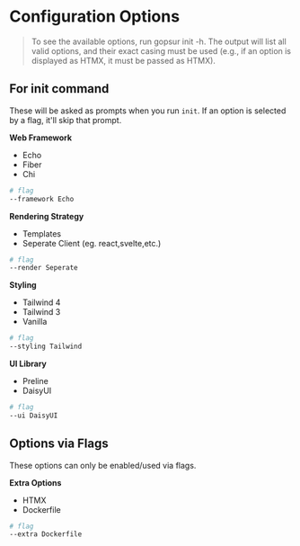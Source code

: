 # Configuration Options

> To see the available options, run gopsur init -h. The output will list all valid options, and their exact casing must be used (e.g., if an option is displayed as HTMX, it must be passed as HTMX).

## For init command

These will be asked as prompts when you run `init`. If an option is selected by a flag, it'll skip that prompt.

**Web Framework**
- Echo  
- Fiber
- Chi
```sh
# flag
--framework Echo
```

**Rendering Strategy**
- Templates  
- Seperate Client (eg. react,svelte,etc.)
```sh
# flag
--render Seperate
```

**Styling**
- Tailwind 4
- Tailwind 3
- Vanilla
```sh
# flag
--styling Tailwind
```

**UI Library** 
- Preline  
- DaisyUI
```sh
# flag
--ui DaisyUI
```

## Options via Flags

These options can only be enabled/used via flags.

**Extra Options**
- HTMX  
- Dockerfile
```sh
# flag
--extra Dockerfile
```